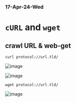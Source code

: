 ### 17-Apr-24-Wed

# `cURL` and `wget`

## crawl URL &amp; web-get

```
curl protocol://url.tld/
```

![image](https://github.com/r1skkam/cURL-and-wget/assets/58542375/0853b5b3-78c2-433f-bcc0-2c8065d3d69e)

![image](https://github.com/r1skkam/cURL-and-wget/assets/58542375/4b1666c6-b239-49f7-8287-85ea34ba3a26)

```
wget protocol://url.tld/
```

![image](https://github.com/r1skkam/cURL-and-wget/assets/58542375/fe5efa6f-1ca3-479b-83d9-0516cc2bf27e)
